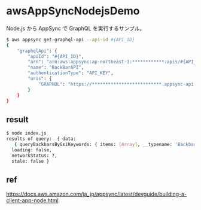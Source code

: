# awsAppSyncNodejsDemo

Node.js から AppSync で GraphQL を実行するサンプル。

```bash
$ aws appsync get-graphql-api --api-id #{API_ID}
{
    "graphqlApi": {
        "apiId": "#{API_ID}",
        "arn": "arn:aws:appsync:ap-northeast-1:************:apis/#{API_ID}",
        "name": "BackBarAPI",
        "authenticationType": "API_KEY",
        "uris": {
            "GRAPHQL": "https://**************************.appsync-api.ap-northeast-1.amazonaws.com/graphql"
        }
    }
}

```

## result

```bash
$ node index.js
results of query:  { data:
   { queryBackbarsByGsiKeywords: { items: [Array], __typename: 'BackbarConnection' } },
  loading: false,
  networkStatus: 7,
  stale: false }
```

## ref

https://docs.aws.amazon.com/ja_jp/appsync/latest/devguide/building-a-client-app-node.html
